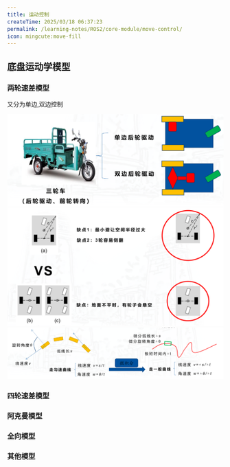 ```yaml
---
title: 运动控制
createTime: 2025/03/18 06:37:23
permalink: /learning-notes/ROS2/core-module/move-control/
icon: mingcute:move-fill
---
```


## 底盘运动学模型

### 两轮速差模型

又分为单边,双边控制

![2025-03-18_06-41-09.png](../../../../.vuepress/public/src/2025-03-18_06-41-09.png)
![2025-03-18_06-42-35.png](../../../../.vuepress/public/src/2025-03-18_06-42-35.png)
![2025-03-18_06-43-10.png](../../../../.vuepress/public/src/2025-03-18_06-43-10.png)


### 四轮速差模型

### 阿克曼模型

### 全向模型

### 其他模型